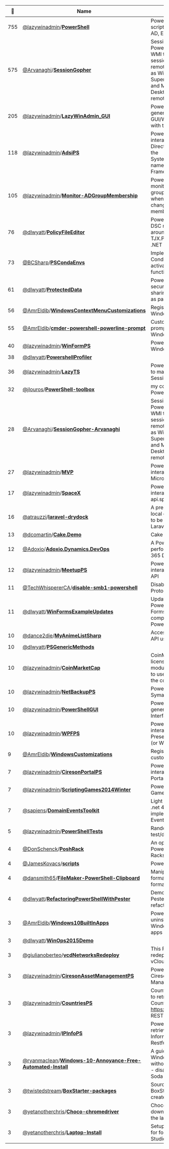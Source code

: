 |:star2: | Name | Description | 🌍|
|---|---|---|---|
|755|[@lazywinadmin](https://github.com/lazywinadmin)/[**PowerShell**](https://github.com/lazywinadmin/PowerShell)|PowerShell functions and scripts (SCCM, SCSM, AD, Exchange, O365, ...)|[:arrow_upper_right:](http://lazywinadmin.com)|
|575|[@Arvanaghi](https://github.com/Arvanaghi)/[**SessionGopher**](https://github.com/Arvanaghi/SessionGopher)|SessionGopher is a PowerShell tool that uses WMI to extract saved session information for remote access tools such as WinSCP, PuTTY, SuperPuTTY, FileZilla, and Microsoft Remote Desktop. It can be run remotely or locally.||
|205|[@lazywinadmin](https://github.com/lazywinadmin)/[**LazyWinAdmin_GUI**](https://github.com/lazywinadmin/LazyWinAdmin_GUI)|PowerShell Script that generates a GUI/WinForms loaded with tons of functions|[:arrow_upper_right:](http://lazywinadmin.github.io/LazyWinAdmin_GUI/)|
|118|[@lazywinadmin](https://github.com/lazywinadmin)/[**AdsiPS**](https://github.com/lazywinadmin/AdsiPS)|PowerShell module to interact with Active Directory using ADSI and the System.DirectoryServices namespace (.NET Framework)|[:arrow_upper_right:](http://www.lazywinadmin.com)|
|105|[@lazywinadmin](https://github.com/lazywinadmin)/[**Monitor-ADGroupMembership**](https://github.com/lazywinadmin/Monitor-ADGroupMembership)|PowerShell script to monitor Active Directory groups and send an email when someone is changing the membership||
|76|[@dlwyatt](https://github.com/dlwyatt)/[**PolicyFileEditor**](https://github.com/dlwyatt/PolicyFileEditor)|PowerShell functions and DSC resource wrappers around the TJX.PolFileEditor.PolFile .NET class.||
|73|[@BCSharp](https://github.com/BCSharp)/[**PSCondaEnvs**](https://github.com/BCSharp/PSCondaEnvs)|Implementation of Conda's activate/deactivate functions in Powershell.||
|61|[@dlwyatt](https://github.com/dlwyatt)/[**ProtectedData**](https://github.com/dlwyatt/ProtectedData)|PowerShell Module for securely encrypting and sharing secret data such as passwords.||
|56|[@AmrEldib](https://github.com/AmrEldib)/[**WindowsContextMenuCustomizations**](https://github.com/AmrEldib/WindowsContextMenuCustomizations)|Registry entries to modify Windows context menu||
|55|[@AmrEldib](https://github.com/AmrEldib)/[**cmder-powershell-powerline-prompt**](https://github.com/AmrEldib/cmder-powershell-powerline-prompt)|Custom PowerShell prompt for Cmder on Windows ||
|40|[@lazywinadmin](https://github.com/lazywinadmin)/[**WinFormPS**](https://github.com/lazywinadmin/WinFormPS)|PowerShell functions for Windows Forms controls|[:arrow_upper_right:](http://www.lazywinadmin.com)|
|38|[@dlwyatt](https://github.com/dlwyatt)/[**PowershellProfiler**](https://github.com/dlwyatt/PowershellProfiler)|||
|36|[@lazywinadmin](https://github.com/lazywinadmin)/[**LazyTS**](https://github.com/lazywinadmin/LazyTS)|PowerShell Script (GUI) to manage Terminal Sessions|[:arrow_upper_right:](http://lazywinadmin.com)|
|32|[@jlouros](https://github.com/jlouros)/[**PowerShell-toolbox**](https://github.com/jlouros/PowerShell-toolbox)|my collection of PowerShell scripts||
|28|[@Arvanaghi](https://github.com/Arvanaghi)/[**SessionGopher-Arvanaghi**](https://github.com/Arvanaghi/SessionGopher-Arvanaghi)|SessionGopher is a PowerShell tool that uses WMI to extract saved session information for remote access tools such as WinSCP, PuTTY, SuperPuTTY, FileZilla, and Microsoft Remote Desktop. It can be run remotely or locally.|[:arrow_upper_right:](https://twitter.com/arvanaghi)|
|27|[@lazywinadmin](https://github.com/lazywinadmin)/[**MVP**](https://github.com/lazywinadmin/MVP)|PowerShell Module to interact with the Microsoft MVP API||
|17|[@lazywinadmin](https://github.com/lazywinadmin)/[**SpaceX**](https://github.com/lazywinadmin/SpaceX)|PowerShell module to interact with api.spacexdata.com||
|16|[@atrauzzi](https://github.com/atrauzzi)/[**laravel-drydock**](https://github.com/atrauzzi/laravel-drydock)|A premade, easy to use local development setup to be used for authoring Laravel applications||
|13|[@dcomartin](https://github.com/dcomartin)/[**Cake.Demo**](https://github.com/dcomartin/Cake.Demo)|Cake (C# Make) Demo|[:arrow_upper_right:](http://codeopinion.com/)|
|12|[@Adoxio](https://github.com/Adoxio)/[**Adoxio.Dynamics.DevOps**](https://github.com/Adoxio/Adoxio.Dynamics.DevOps)|A PowerShell module for performing Dynamics 365 DevOps activities.||
|12|[@lazywinadmin](https://github.com/lazywinadmin)/[**MeetupPS**](https://github.com/lazywinadmin/MeetupPS)|PowerShell module to interact with Meetup.com API||
|11|[@TechWhispererCA](https://github.com/TechWhispererCA)/[**disable-smb1-powershell**](https://github.com/TechWhispererCA/disable-smb1-powershell)|Disabling the SMB1 Protocol with PowerShell||
|11|[@dlwyatt](https://github.com/dlwyatt)/[**WinFormsExampleUpdates**](https://github.com/dlwyatt/WinFormsExampleUpdates)|Updates to make TechNet PowerShell Windows Forms examples compatible with PowerShell 3.0 and later||
|10|[@dance2die](https://github.com/dance2die)/[**MyAnimeListSharp**](https://github.com/dance2die/MyAnimeListSharp)|Access MyAnimeList Web API using .NET library||
|10|[@dlwyatt](https://github.com/dlwyatt)/[**PSGenericMethods**](https://github.com/dlwyatt/PSGenericMethods)|||
|10|[@lazywinadmin](https://github.com/lazywinadmin)/[**CoinMarketCap**](https://github.com/lazywinadmin/CoinMarketCap)|CoinMarketCap is an MIT licensed PowerShell module providing an easy to use wrapper around the coinmarketcap API.|[:arrow_upper_right:](https://lazywinadmin.github.io/2017/11/CoinMarketCap.html)|
|10|[@lazywinadmin](https://github.com/lazywinadmin)/[**NetBackupPS**](https://github.com/lazywinadmin/NetBackupPS)|PowerShell module for Symantec NetBackup||
|10|[@lazywinadmin](https://github.com/lazywinadmin)/[**PowerShellGUI**](https://github.com/lazywinadmin/PowerShellGUI)|PowerShell scripts that generate Graphical User Interface (GUI)||
|10|[@lazywinadmin](https://github.com/lazywinadmin)/[**WPFPS**](https://github.com/lazywinadmin/WPFPS)|PowerShell module to interact with Windows Presentation Foundation (or WPF) controls.||
|9|[@AmrEldib](https://github.com/AmrEldib)/[**WindowsCustomizations**](https://github.com/AmrEldib/WindowsCustomizations)|Registry entries to customize Windows||
|7|[@lazywinadmin](https://github.com/lazywinadmin)/[**CiresonPortalPS**](https://github.com/lazywinadmin/CiresonPortalPS)|PowerShell module to interact with the Cireson Portal API||
|7|[@lazywinadmin](https://github.com/lazywinadmin)/[**ScriptingGames2014Winter**](https://github.com/lazywinadmin/ScriptingGames2014Winter)|PowerShell Scripting Games 2014 (Winter)||
|7|[@sapiens](https://github.com/sapiens)/[**DomainEventsToolkit**](https://github.com/sapiens/DomainEventsToolkit)|Light and straightforward .net 4 library to implement the Domain Events pattern||
|5|[@lazywinadmin](https://github.com/lazywinadmin)/[**PowerShellTests**](https://github.com/lazywinadmin/PowerShellTests)|Random PowerShell test/draft scripts|[:arrow_upper_right:](https://lazywinadmin.com)|
|4|[@DonSchenck](https://github.com/DonSchenck)/[**PoshRack**](https://github.com/DonSchenck/PoshRack)|An opinionated PowerShell client for the Rackspace cloud.||
|4|[@JamesKovacs](https://github.com/JamesKovacs)/[**scripts**](https://github.com/JamesKovacs/scripts)|PowerShell Scripts|[:arrow_upper_right:](http://jameskovacs.com)|
|4|[@dansmith65](https://github.com/dansmith65)/[**FileMaker-PowerShell-Clipboard**](https://github.com/dansmith65/FileMaker-PowerShell-Clipboard)|Manipulate FileMaker formatted clipboard formats with PowerShell.||
|4|[@dlwyatt](https://github.com/dlwyatt)/[**RefactoringPowerShellWithPester**](https://github.com/dlwyatt/RefactoringPowerShellWithPester)|Demonstration of using Pester to aid in refactoring an old script||
|3|[@AmrEldib](https://github.com/AmrEldib)/[**Windows10BuiltInApps**](https://github.com/AmrEldib/Windows10BuiltInApps)|PowerShell scripts to uninstall and install Windows 10 built-in apps||
|3|[@dlwyatt](https://github.com/dlwyatt)/[**WinOps2015Demo**](https://github.com/dlwyatt/WinOps2015Demo)|||
|3|[@giulianoberteo](https://github.com/giulianoberteo)/[**vcdNetworksRedeploy**](https://github.com/giulianoberteo/vcdNetworksRedeploy)|This PS script can redeploy and/or reset vCloud Director networks||
|3|[@lazywinadmin](https://github.com/lazywinadmin)/[**CiresonAssetManagementPS**](https://github.com/lazywinadmin/CiresonAssetManagementPS)|PowerShell module for Cireson Asset Management (CAM)||
|3|[@lazywinadmin](https://github.com/lazywinadmin)/[**CountriesPS**](https://github.com/lazywinadmin/CountriesPS)|CountriesPS is a module to retrieve data about Countries using the https://restcountries.eu/ REST API||
|3|[@lazywinadmin](https://github.com/lazywinadmin)/[**IPInfoPS**](https://github.com/lazywinadmin/IPInfoPS)|PowerShell module to retrieve public IP Information using the Restful API of ipinfo.io||
|3|[@ryanmaclean](https://github.com/ryanmaclean)/[**Windows-10-Annoyance-Free-Automated-Install**](https://github.com/ryanmaclean/Windows-10-Annoyance-Free-Automated-Install)|A guide to creating a Windows 10 install without all of the "extras" - disabled One Drive, Soda Crush, etc||
|3|[@twistedstream](https://github.com/twistedstream)/[**BoxStarter-packages**](https://github.com/twistedstream/BoxStarter-packages)|Source for the various BoxStarter packages I've created||
|3|[@yetanotherchris](https://github.com/yetanotherchris)/[**Choco-chromedriver**](https://github.com/yetanotherchris/Choco-chromedriver)|Chocolatey package that downloads and installs the latest Chromedriver||
|3|[@yetanotherchris](https://github.com/yetanotherchris)/[**Laptop-Install**](https://github.com/yetanotherchris/Laptop-Install)|Setup script and assets for for a new Visual Studio VM||

